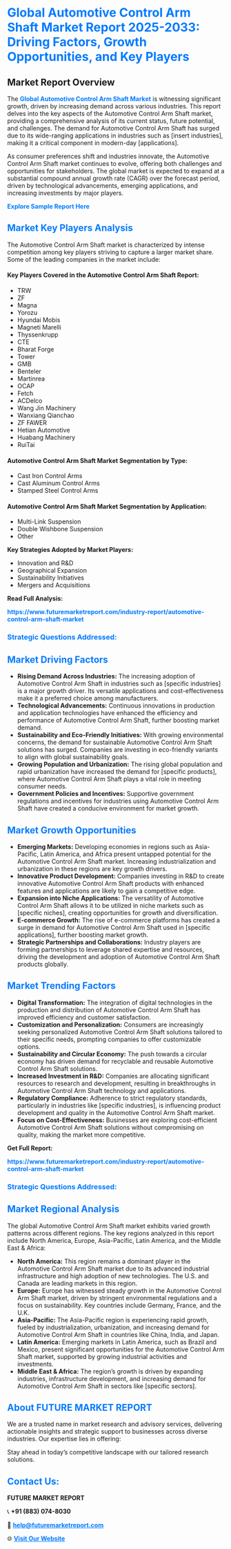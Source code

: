<h1 style="color: #007BFF;">Global Automotive Control Arm Shaft Market Report 2025-2033: Driving Factors, Growth Opportunities, and Key Players</h1>

<section id="overview">
<h2>Market Report Overview</h2>
<p>The <a href="https://www.futuremarketreport.com/industry-report/automotive-control-arm-shaft-market" style="color: #007BFF; text-decoration: none;"><strong>Global Automotive Control Arm Shaft Market</strong></a> is witnessing significant growth, driven by increasing demand across various industries. This report delves into the key aspects of the Automotive Control Arm Shaft market, providing a comprehensive analysis of its current status, future potential, and challenges. The demand for Automotive Control Arm Shaft has surged due to its wide-ranging applications in industries such as [insert industries], making it a critical component in modern-day [applications].</p>
<p>As consumer preferences shift and industries innovate, the Automotive Control Arm Shaft market continues to evolve, offering both challenges and opportunities for stakeholders. The global market is expected to expand at a substantial compound annual growth rate (CAGR) over the forecast period, driven by technological advancements, emerging applications, and increasing investments by major players.</p>
</section>

<section id="overview">
<p><a href="https://www.futuremarketreport.com/request-sample/reportId=88796" style="color: #007BFF; text-decoration: none;"><strong>Explore Sample Report Here</strong></a></p>
</section>

<section id="key-players">
<h2 style="color: #007BFF;">Market Key Players Analysis</h2>
<p>The Automotive Control Arm Shaft market is characterized by intense competition among key players striving to capture a larger market share. Some of the leading companies in the market include:</p>
<h4>Key Players Covered in the Automotive Control Arm Shaft Report:</h4>
<ul><li>TRW</li><li>ZF</li><li>Magna</li><li>Yorozu</li><li>Hyundai Mobis</li><li>Magneti Marelli</li><li>Thyssenkrupp</li><li>CTE</li><li>Bharat Forge</li><li>Tower</li><li>GMB</li><li>Benteler</li><li>Martinrea</li><li>OCAP</li><li>Fetch</li><li>ACDelco</li><li>Wang Jin Machinery</li><li>Wanxiang Qianchao</li><li>ZF FAWER</li><li>Hetian Automotive</li><li>Huabang Machinery</li><li>RuiTai</li></ul>
<h4>Automotive Control Arm Shaft Market Segmentation by Type:</h4>
<ul><li>Cast Iron Control Arms</li><li>Cast Aluminum Control Arms</li><li>Stamped Steel Control Arms</li></ul>

<h4>Automotive Control Arm Shaft Market Segmentation by Application:</h4>
<ul><li>Multi-Link Suspension</li><li>Double Wishbone Suspension</li><li>Other</li></ul>
<p><strong>Key Strategies Adopted by Market Players:</strong></p>
<ul>
<li>Innovation and R&D</li>
<li>Geographical Expansion</li>
<li>Sustainability Initiatives</li>
<li>Mergers and Acquisitions</li>
</ul>
</section>

<section>
<p><strong>Read Full Analysis: </strong></p><a href="https://www.futuremarketreport.com/industry-report/automotive-control-arm-shaft-market" style="color: #007BFF; text-decoration: none;"><strong>https://www.futuremarketreport.com/industry-report/automotive-control-arm-shaft-market</strong></a>
<h3 style="color: #007BFF;">Strategic Questions Addressed:</h3>
</section>

<section id="driving-factors">
<h2 style="color: #007BFF;">Market Driving Factors</h2>
<ul>
<li><strong>Rising Demand Across Industries:</strong> The increasing adoption of Automotive Control Arm Shaft in industries such as [specific industries] is a major growth driver. Its versatile applications and cost-effectiveness make it a preferred choice among manufacturers.</li>
<li><strong>Technological Advancements:</strong> Continuous innovations in production and application technologies have enhanced the efficiency and performance of Automotive Control Arm Shaft, further boosting market demand.</li>
<li><strong>Sustainability and Eco-Friendly Initiatives:</strong> With growing environmental concerns, the demand for sustainable Automotive Control Arm Shaft solutions has surged. Companies are investing in eco-friendly variants to align with global sustainability goals.</li>
<li><strong>Growing Population and Urbanization:</strong> The rising global population and rapid urbanization have increased the demand for [specific products], where Automotive Control Arm Shaft plays a vital role in meeting consumer needs.</li>
<li><strong>Government Policies and Incentives:</strong> Supportive government regulations and incentives for industries using Automotive Control Arm Shaft have created a conducive environment for market growth.</li>
</ul>
</section>

<section id="growth-opportunities">
<h2 style="color: #007BFF;">Market Growth Opportunities</h2>
<ul>
<li><strong>Emerging Markets:</strong> Developing economies in regions such as Asia-Pacific, Latin America, and Africa present untapped potential for the Automotive Control Arm Shaft market. Increasing industrialization and urbanization in these regions are key growth drivers.</li>
<li><strong>Innovative Product Development:</strong> Companies investing in R&D to create innovative Automotive Control Arm Shaft products with enhanced features and applications are likely to gain a competitive edge.</li>
<li><strong>Expansion into Niche Applications:</strong> The versatility of Automotive Control Arm Shaft allows it to be utilized in niche markets such as [specific niches], creating opportunities for growth and diversification.</li>
<li><strong>E-commerce Growth:</strong> The rise of e-commerce platforms has created a surge in demand for Automotive Control Arm Shaft used in [specific applications], further boosting market growth.</li>
<li><strong>Strategic Partnerships and Collaborations:</strong> Industry players are forming partnerships to leverage shared expertise and resources, driving the development and adoption of Automotive Control Arm Shaft products globally.</li>
</ul>
</section>

<section id="trending-factors">
<h2 style="color: #007BFF;">Market Trending Factors</h2>
<ul>
<li><strong>Digital Transformation:</strong> The integration of digital technologies in the production and distribution of Automotive Control Arm Shaft has improved efficiency and customer satisfaction.</li>
<li><strong>Customization and Personalization:</strong> Consumers are increasingly seeking personalized Automotive Control Arm Shaft solutions tailored to their specific needs, prompting companies to offer customizable options.</li>
<li><strong>Sustainability and Circular Economy:</strong> The push towards a circular economy has driven demand for recyclable and reusable Automotive Control Arm Shaft solutions.</li>
<li><strong>Increased Investment in R&D:</strong> Companies are allocating significant resources to research and development, resulting in breakthroughs in Automotive Control Arm Shaft technology and applications.</li>
<li><strong>Regulatory Compliance:</strong> Adherence to strict regulatory standards, particularly in industries like [specific industries], is influencing product development and quality in the Automotive Control Arm Shaft market.</li>
<li><strong>Focus on Cost-Effectiveness:</strong> Businesses are exploring cost-efficient Automotive Control Arm Shaft solutions without compromising on quality, making the market more competitive.</li>
</ul>
</section>

<section>
<p><strong>Get Full Report: </strong></p><a href="https://www.futuremarketreport.com/industry-report/automotive-control-arm-shaft-market" style="color: #007BFF; text-decoration: none;"><strong>https://www.futuremarketreport.com/industry-report/automotive-control-arm-shaft-market</strong></a>
<h3 style="color: #007BFF;">Strategic Questions Addressed:</h3>
</section>


<section id="regional-analysis">
<h2 style="color: #007BFF;">Market Regional Analysis</h2>
<p>The global Automotive Control Arm Shaft market exhibits varied growth patterns across different regions. The key regions analyzed in this report include North America, Europe, Asia-Pacific, Latin America, and the Middle East & Africa:</p>
<ul>
<li><strong>North America:</strong> This region remains a dominant player in the Automotive Control Arm Shaft market due to its advanced industrial infrastructure and high adoption of new technologies. The U.S. and Canada are leading markets in this region.</li>
<li><strong>Europe:</strong> Europe has witnessed steady growth in the Automotive Control Arm Shaft market, driven by stringent environmental regulations and a focus on sustainability. Key countries include Germany, France, and the U.K.</li>
<li><strong>Asia-Pacific:</strong> The Asia-Pacific region is experiencing rapid growth, fueled by industrialization, urbanization, and increasing demand for Automotive Control Arm Shaft in countries like China, India, and Japan.</li>
<li><strong>Latin America:</strong> Emerging markets in Latin America, such as Brazil and Mexico, present significant opportunities for the Automotive Control Arm Shaft market, supported by growing industrial activities and investments.</li>
<li><strong>Middle East & Africa:</strong> The region’s growth is driven by expanding industries, infrastructure development, and increasing demand for Automotive Control Arm Shaft in sectors like [specific sectors].</li>
</ul>
</section>

<footer>
<h2 style="color: #007BFF;">About FUTURE MARKET REPORT</h2>
<p>We are a trusted name in market research and advisory services, delivering actionable insights and strategic support to businesses across diverse industries. Our expertise lies in offering:</p>

<p>Stay ahead in today’s competitive landscape with our tailored research solutions.</p>

<h2 style="color: #007BFF;">Contact Us:</h2>
<p><strong>FUTURE MARKET REPORT</strong></p>
<p>📞 <strong>+91 (883) 074-8030</strong></p>
<p>📧 <strong><a href="mailto:help@futuremarketreport.com" style="color: #007BFF;">help@futuremarketreport.com</a></strong></p>
<p>🌐 <strong><a href="https://www.futuremarketreport.com/" style="color: #007BFF;">Visit Our Website</a></strong></p>
</footer>